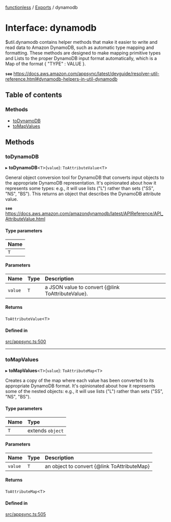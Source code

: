 [functionless](../README.md) / [Exports](../modules.md) / dynamodb

# Interface: dynamodb

$util.dynamodb contains helper methods that make it easier to write and read data to Amazon DynamoDB, such as automatic type mapping and formatting. These methods are designed to make mapping primitive types and Lists to the proper DynamoDB input format automatically, which is a Map of the format { "TYPE" : VALUE }.

**`see`** https://docs.aws.amazon.com/appsync/latest/devguide/resolver-util-reference.html#dynamodb-helpers-in-util-dynamodb

## Table of contents

### Methods

- [toDynamoDB](dynamodb.md#todynamodb)
- [toMapValues](dynamodb.md#tomapvalues)

## Methods

### toDynamoDB

▸ **toDynamoDB**<`T`\>(`value`): `ToAttributeValue`<`T`\>

General object conversion tool for DynamoDB that converts input objects to the appropriate DynamoDB representation. It's opinionated about how it represents some types: e.g., it will use lists ("L") rather than sets ("SS", "NS", "BS"). This returns an object that describes the DynamoDB attribute value.

**`see`** https://docs.aws.amazon.com/amazondynamodb/latest/APIReference/API_AttributeValue.html

#### Type parameters

| Name |
| :------ |
| `T` |

#### Parameters

| Name | Type | Description |
| :------ | :------ | :------ |
| `value` | `T` | a JSON value to convert {@link ToAttributeValue}. |

#### Returns

`ToAttributeValue`<`T`\>

#### Defined in

[src/appsync.ts:500](https://github.com/sam-goodwin/functionless/blob/96a5ccc/src/appsync.ts#L500)

___

### toMapValues

▸ **toMapValues**<`T`\>(`value`): `ToAttributeMap`<`T`\>

Creates a copy of the map where each value has been converted to its appropriate DynamoDB format. It's opinionated about how it represents some of the nested objects: e.g., it will use lists ("L") rather than sets ("SS", "NS", "BS").

#### Type parameters

| Name | Type |
| :------ | :------ |
| `T` | extends `object` |

#### Parameters

| Name | Type | Description |
| :------ | :------ | :------ |
| `value` | `T` | an object to convert {@link ToAttributeMap} |

#### Returns

`ToAttributeMap`<`T`\>

#### Defined in

[src/appsync.ts:505](https://github.com/sam-goodwin/functionless/blob/96a5ccc/src/appsync.ts#L505)
